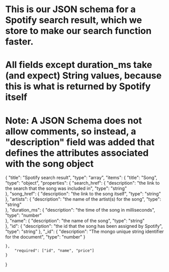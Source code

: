 # This is our JSON schema for a Spotify search result, which we store to make our search function faster. 
# All fields except duration_ms take (and expect) String values, because this is what is returned by Spotify itself
# Note: A JSON Schema does not allow comments, so instead, a "description" field was added that defines the attributes associated with the song object

{
    "title": "Spotify search result",
    "type": "array",
    "items": {
        "title": "Song",
        "type": "object",
        "properties": {
            "search_href": {
		     "description": "the link to the search that the song was included in",
                "type": "string"  
            },
            "song_href": {
		     "description": "the link to the song itself",
                "type": "string"  
            },
            "artists": {
		     "description": "the name of the artist(s) for the song",
                "type": "string"  
            },
            "duration_ms": {
		     "description": "the time of the song in milliseconds",
                "type": "number"  
            },
            "name": {
			"description": "the name of the song",
                "type": "string"  
            },
            "id": {
                "description": "the id that the song has been assigned by Spotify",
                "type": "string"
            },
            "_id": {
                "description": "The mongo unique string identifier for the document",
                "type": "number"
            }

	},
        "required": ["id", "name", "price"]
    }
}

